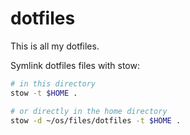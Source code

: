 # dotfiles

This is all my dotfiles.

Symlink dotfiles files with stow:

```bash
# in this directory
stow -t $HOME .

# or directly in the home directory
stow -d ~/os/files/dotfiles -t $HOME .
```

